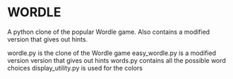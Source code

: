 # WORDLE
A python clone of the popular Wordle game. Also contains a modified version that gives out hints.

wordle.py is the clone of the Wordle game
easy_wordle.py is a modified version version that gives out hints
words.py contains all the possible word choices
display_utility.py is used for the colors
